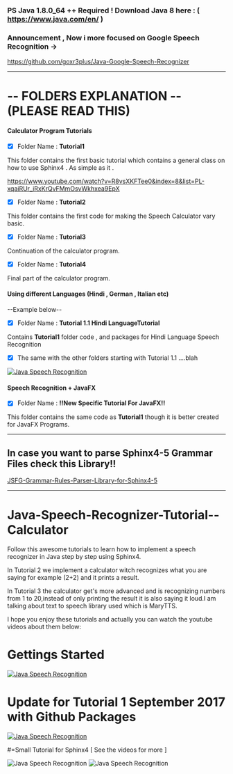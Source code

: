 
### PS Java 1.8.0_64 ++ Required ! Download Java 8 here : ( https://www.java.com/en/ )
### Announcement , Now i more focused on Google Speech Recognition ->

https://github.com/goxr3plus/Java-Google-Speech-Recognizer

---

# -- FOLDERS EXPLANATION -- (PLEASE READ THIS) 

#### Calculator Program Tutorials

- [x] Folder Name : **Tutorial1**

This folder contains the first basic tutorial which contains a general class on how to use Sphinx4 . As simple as it .

https://www.youtube.com/watch?v=R8vsXKFTee0&index=8&list=PL-xqaiRUr_iRxKrQvFMmOsvWkhxea9EpX

- [x] Folder Name : **Tutorial2**

This folder contains the first code for making the Speech Calculator vary basic.

- [x] Folder Name : **Tutorial3**

Continuation of the calculator program.

- [x] Folder Name : **Tutorial4**

Final part of the calculator program.

#### Using different Languages (Hindi , German , Italian etc)

--Example below--

- [x] Folder Name : **Tutorial 1.1 Hindi LanguageTutorial**

Contains **Tutorial1** folder code , and packages for Hindi Language Speech Recognition

- [x] The same with the other folders starting with Tutorial 1.1 ....blah 

[![Java Speech Recognition](http://img.youtube.com/vi/7EGveeafVEw/0.jpg)](https://www.youtube.com/watch?v=7EGveeafVEw)

#### Speech Recognition + JavaFX

- [x] Folder Name : **!!New Specific Tutorial For JavaFX!!**

This folder contains the same code as **Tutorial1** though it is better created for JavaFX Programs.

---

## In case you want to parse Sphinx4-5 Grammar Files check this Library!! 

[JSFG-Grammar-Rules-Parser-Library-for-Sphinx4-5](https://github.com/goxr3plus/JSFG-Grammar-Rules-Parser-Library-for-Sphinx4-5)

---

# Java-Speech-Recognizer-Tutorial--Calculator

Follow this awesome tutorials to learn how to implement a speech recognizer in Java step by step using Sphinx4.

In Tutorial 2 we implement a calculator witch recognizes what you are saying for example (2+2) and it prints a result.

In Tutorial 3 the calculator get's more advanced and is recognizing numbers from 1 to 20,instead of only printing the result it is also saying it loud.I am talking about text to speech library used which is MaryTTS.

I hope you enjoy these tutorials and actually you can watch the youtube videos about them below:


# Gettings Started
[![Java Speech Recognition](http://img.youtube.com/vi/R8vsXKFTee0/0.jpg)](https://www.youtube.com/watch?v=R8vsXKFTee0)

# Update for Tutorial 1 September 2017 with Github Packages
[![Java Speech Recognition](http://img.youtube.com/vi/NwnGJD6OWWQ/0.jpg)](https://www.youtube.com/watch?v=NwnGJD6OWWQ)


#=Small Tutorial for Sphinx4 [ See the videos for more ]

![Java Speech Recognition](https://github.com/goxr3plus/Java-Speech-Recognizer-Tutorial--Calculator/blob/master/ScreenShot10312.png)
![Java Speech Recognition](https://github.com/goxr3plus/Java-Speech-Recognizer-Tutorial--Calculator/blob/master/ScreenShot43302.png)
